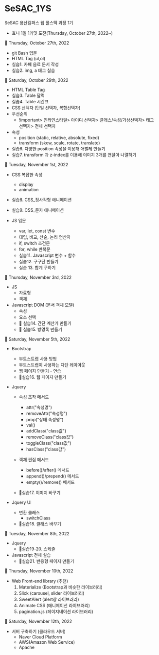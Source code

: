 # SeSAC_1YS

SeSAC 용산캠퍼스 웹 풀스택 과정 1기

- 효니 1일 1커밋 도전(Thursday, October 27th, 2022~)

🌱 Thursday, October 27th, 2022

- git Bash 입문
- HTML Tag (ul,ol)
- 실습1. 카페 음료 문서 작성
- 실습2. img, a 태그 실습

🌱 Saturday, October 29th, 2022

- HTML Table Tag
- 실습3. Table 달력
- 실습4. Table 시간표
- CSS 선택자 (단일 선택자, 복합선택자)
- 우선순위
  - !important> 인라인스타일> 아이디 선택자> 클래스/속성/가상선택자> 태그 선택자> 전체 선택자
- 속성
  - position (static, relative, absolute, fixed)
  - transform (skew, scale, rotate, translate)
- 실습6. 다양한 position 속성을 이용해 애벌레 만들기
- 실습7. transform 과 z-index를 이용해 이미지 3개를 연달아 나열하기

🌱 Tuesday, November 1st, 2022

- CSS 복잡한 속성
  - display
  - animation
- 실습8. CSS\_정사각형 애니메이션
- 실습9. CSS\_문자 애니메이션

- JS 입문

  - var, let, const 변수
  - 대입, 비교, 산술, 논리 연산자
  - if, switch 조건문
  - for, while 반복문
  - 실습11. Javascript 변수 + 함수
  - 실습12. 구구단 만들기
  - 실습 13. 합계 구하기

🌱 Thursday, November 3rd, 2022

- JS
  - 자료형
  - 객체
- Javascript DOM (문서 객체 모델)
  - 속성
  - 요소 선택
  - 🌷 실습14. 간단 계산기 만들기
  - 🌷 실습15. 방명록 만들기

🌱 Saturday, November 5th, 2022

- Bootstrap

  - 부트스트랩 사용 방법
  - 부트스트랩이 사용하는 다단 레이아웃
  - 웹 페이지 만들기 - 연습
  - 🌷실습16. 웹 페이지 만들기

- Jquery

  - 속성 조작 메서드

    - attr("속성명")
    - removeAttr("속성명")
    - prop("상태 속성명")
    - val()
    - addClass("class값")
    - removeClass("class값")
    - toggleClass("class값")
    - hasClass("class값")

  - 객체 편집 메서드
    - before()/after() 메서드
    - append()/prepend() 메서드
    - empty()/remove() 메서드
  - 🌷실습17. 이미지 바꾸기

- Jquery UI
  - 변환 클래스
    - switchClass
  - 🌷실습18. 클래스 바꾸기

🌱 Tuesday, November 8th, 2022

- Jquery
  - 🌷실습19-20. 스케줄
- Javascript 전체 실습
  - 🌷실습21. 반응형 페이지 만들기

🌱 Thursday, November 10th, 2022

- Web Front-end library (추천)
  1. Materialize (Bootstrap과 비슷한 라이브러리)
  2. Slick (carousel, slider 라이브러리)
  3. SweetAlert (alert창 라이브러리)
  4. Animate CSS (애니메이션 라이브러리)
  5. pagination.js (페이지네이션 라이브러리)

🌱 Saturday, November 12th, 2022

- 서버 구축하기 (클라우드 서버)
  - Naver Cloud Platform
  - AWS(Amazon Web Service)
  - Apache